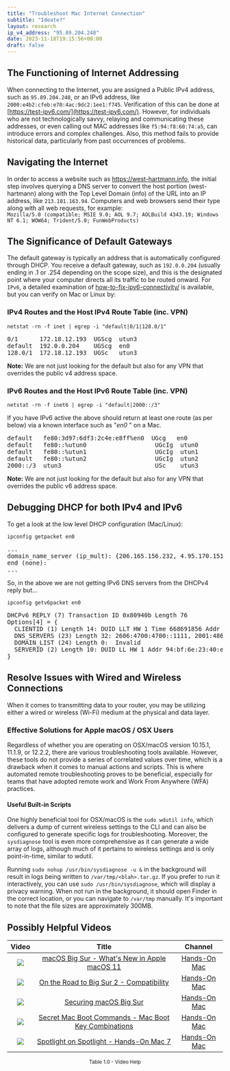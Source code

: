 ```yaml
---
title: "Troubleshoot Mac Internet Connection"
subtitle: "Ideate?"
layout: research
ip_v4_address: "95.89.204.248"
date: 2023-11-18T19:15:56+00:00
draft: false
---
```


## The Functioning of Internet Addressing

When connecting to the Internet, you are assigned a Public IPv4 address, such as ```95.89.204.248```, or an IPv6 address, like ```2000:e4b2:cfeb:e70:4ac:9dc2:1ee1:f745```. Verification of this can be done at [https://test-ipv6.com/](https://test-ipv6.com/). However, for individuals who are not technologically savvy, relaying and communicating these addresses, or even calling out MAC addresses like ```f5:94:f8:60:74:a5```, can introduce errors and complex challenges. Also, this method fails to provide historical data, particularly from past occurrences of problems.
## Navigating the Internet

In order to access a website such as https://west-hartmann.info, the initial step involves querying a DNS server to convert the host portion (west-hartmann) along with the Top Level Domain (info) of the URL into an IP address, like ```213.101.163.94```. Computers and web browsers send their type along with all web requests, for example: <br>```Mozilla/5.0 (compatible; MSIE 9.0; AOL 9.7; AOLBuild 4343.19; Windows NT 6.1; WOW64; Trident/5.0; FunWebProducts)```
## The Significance of Default Gateways

The default gateway is typically an address that is automatically configured through DHCP. You receive a default gateway, such as ```192.0.0.204``` (usually ending in .1 or .254 depending on the scope size), and this is the designated point where your computer directs all its traffic to be routed onward. For ```IPv6```, a detailed examination of [how-to-fix-ipv6-connectivity/](/blog/how-to-fix-ipv6-connectivity/) is available, but you can verify on Mac or Linux by: <br>
### IPv4 Routes and the Host IPv4 Route Table (inc. VPN)
```netstat -rn -f inet | egrep -i "default|0/1|128.0/1"```

<pre>
0/1      172.18.12.193  UGScg  utun3
default  192.0.0.204    UGScg  en0
128.0/1  172.18.12.193  UGSc   utun3</pre>

**Note:** We are not just looking for the default but also for any VPN that overrides the public v4 address space.

### IPv6 Routes and the Host IPv6 Route Table (inc. VPN)
```netstat -rn -f inet6 | egrep -i "default|2000::/3"```

If you have IPv6 active the above should return at least one route (as per below) via a known interface such as "_en0_ " on a Mac. 

<pre>
default   fe80:3d97:6df3:2c4e:e8ff%en0  UGcg   en0
default   fe80::%utun0                   UGcIg  utun0
default   fe80::%utun1                   UGcIg  utun1
default   fe80::%utun2                   UGcIg  utun2
2000::/3  utun3                          USc    utun3</pre>

**Note:** We are not just looking for the default but also for any VPN that overrides the public v6 address space.
<br>

## Debugging DHCP for both IPv4 and IPv6

To get a look at the low level DHCP configuration (Mac/Linux): 

```ipconfig getpacket en0```

<pre>
...
domain_name_server (ip_mult): {206.165.156.232, 4.95.170.151}
end (none):
...</pre>

So, in the above we are not getting IPv6 DNS servers from the DHCPv4 reply but...

```ipconfig getv6packet en0```

<pre>
DHCPv6 REPLY (7) Transaction ID 0x80940b Length 76
Options[4] = {
  CLIENTID (1) Length 14: DUID LLT HW 1 Time 668691856 Addr f5:94:f8:60:74:a5
  DNS_SERVERS (23) Length 32: 2606:4700:4700::1111, 2001:4860:4860::8844
  DOMAIN_LIST (24) Length 0:  Invalid
  SERVERID (2) Length 10: DUID LL HW 1 Addr 94:bf:6e:23:40:e9
}</pre>




## Resolve Issues with Wired and Wireless Connections

When it comes to transmitting data to your router, you may be utilizing either a wired or wireless (Wi-Fi) medium at the physical and data layer.
### Effective Solutions for Apple macOS / OSX Users

Regardless of whether you are operating on OSX/macOS version 10.15.1, 11.1.9, or 12.2.2, there are various troubleshooting tools available. However, these tools do not provide a series of correlated values over time, which is a drawback when it comes to manual actions and scripts. This is where automated remote troubleshooting proves to be beneficial, especially for teams that have adopted remote work and Work From Anywhere (WFA) practices.
#### Useful Built-in Scripts

One highly beneficial tool for OSX/macOS is the `sudo wdutil info`, which delivers a dump of current wireless settings to the CLI and can also be configured to generate specific logs for troubleshooting. Moreover, the `sysdiagnose` tool is even more comprehensive as it can generate a wide array of logs, although much of it pertains to wireless settings and is only point-in-time, similar to wdutil.

Running `sudo nohup /usr/bin/sysdiagnose -u &` in the background will result in logs being written to `/var/tmp/<blah>.tar.gz`. If you prefer to run it interactively, you can use `sudo /usr/bin/sysdiagnose`, which will display a privacy warning. When not run in the background, it should open Finder in the correct location, or you can navigate to `/var/tmp` manually. It's important to note that the file sizes are approximately 300MB.
## Possibly Helpful Videos

<link href="/plugins/lity/css/lity.min.css" rel="stylesheet">
<script src="/plugins/lity/js/lity.min.js"></script>
<div class="table1-start"></div>

|Video | Title | Channel |
| :---: | :---: | :---: |
|<a href="https://www.youtube.com/watch?v=JMKi6o9kaZI" data-lity><img src="https://i.ytimg.com/vi/JMKi6o9kaZI/default.jpg" class="img-fluid"></a>|<a href="https://www.youtube.com/watch?v=JMKi6o9kaZI" data-lity>macOS Big Sur - What&#39;s New in Apple macOS 11</a>|<a target="_blank" href="https://www.youtube.com/channel/UCg43DP8MdHVcl4rFK_delBg" >Hands-On Mac</a>|
|<a href="https://www.youtube.com/watch?v=HEbK-Tignuc" data-lity><img src="https://i.ytimg.com/vi/HEbK-Tignuc/default.jpg" class="img-fluid"></a>|<a href="https://www.youtube.com/watch?v=HEbK-Tignuc" data-lity>On the Road to Big Sur 2 - Compatibility</a>|<a target="_blank" href="https://www.youtube.com/channel/UCg43DP8MdHVcl4rFK_delBg" >Hands-On Mac</a>|
|<a href="https://www.youtube.com/watch?v=7KdhJimuhNw" data-lity><img src="https://i.ytimg.com/vi/7KdhJimuhNw/default.jpg" class="img-fluid"></a>|<a href="https://www.youtube.com/watch?v=7KdhJimuhNw" data-lity>Securing macOS Big Sur</a>|<a target="_blank" href="https://www.youtube.com/channel/UCg43DP8MdHVcl4rFK_delBg" >Hands-On Mac</a>|
|<a href="https://www.youtube.com/watch?v=VwNYWAxHCgM" data-lity><img src="https://i.ytimg.com/vi/VwNYWAxHCgM/default.jpg" class="img-fluid"></a>|<a href="https://www.youtube.com/watch?v=VwNYWAxHCgM" data-lity>Secret Mac Boot Commands - Mac Boot Key Combinations</a>|<a target="_blank" href="https://www.youtube.com/channel/UCg43DP8MdHVcl4rFK_delBg" >Hands-On Mac</a>|
|<a href="https://www.youtube.com/watch?v=RslZ4W1EPqk" data-lity><img src="https://i.ytimg.com/vi/RslZ4W1EPqk/default.jpg" class="img-fluid"></a>|<a href="https://www.youtube.com/watch?v=RslZ4W1EPqk" data-lity>Spotlight on Spotlight - Hands-On Mac 7</a>|<a target="_blank" href="https://www.youtube.com/channel/UCg43DP8MdHVcl4rFK_delBg" >Hands-On Mac</a>|

<center><small>Table 1.0 - Video Help</small></center>
 <br>
<div class="table1-end"></div>
<script type="text/javascript">
(function() {
    $('div.table1-start').nextUntil('div.table1-end', 'table').addClass('table thead-dark table-striped table-responsive rounded').attr('id', 't1');
    $('#t1').find('thead').addClass('thead-dark');
})();
</script>
